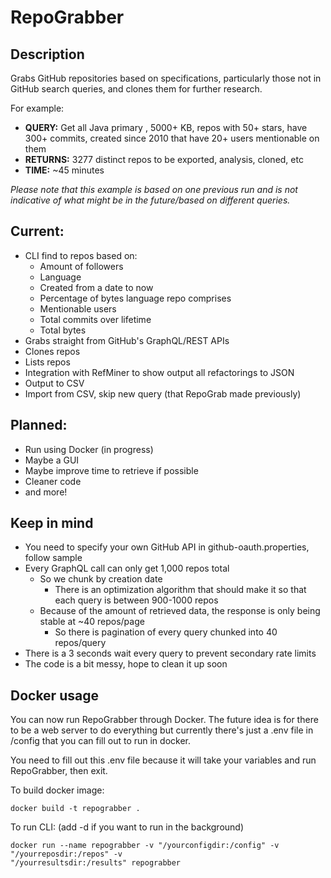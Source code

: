 # RepoGrabber
## Description
Grabs GitHub repositories based on specifications, particularly those not in GitHub search
queries, and clones them for further research.

For example: 

- **QUERY:** Get all Java primary , 5000+ KB, repos with 50+ stars, have 300+ commits,
created since 2010 that have 20+ users mentionable on them
- **RETURNS:** 3277 distinct repos to be exported, analysis, cloned, etc
- **TIME:** ~45 minutes

*Please note that this example is based on one previous run and is not indicative of what 
might be in the future/based on different queries.*

## Current:
* CLI find to repos based on:
  * Amount of followers
  * Language
  * Created from a date to now
  * Percentage of bytes language repo comprises
  * Mentionable users
  * Total commits over lifetime
  * Total bytes
* Grabs straight from GitHub's GraphQL/REST APIs
* Clones repos
* Lists repos
* Integration with RefMiner to show output all refactorings to JSON
* Output to CSV
* Import from CSV, skip new query (that RepoGrab made previously)

## Planned:
* Run using Docker (in progress)
* Maybe a GUI
* Maybe improve time to retrieve if possible
* Cleaner code
* and more!

## Keep in mind
* You need to specify your own GitHub API in github-oauth.properties, follow sample
* Every GraphQL call can only get 1,000 repos total
  * So we chunk by creation date
    * There is an optimization algorithm that should make it so that each query
    is between 900-1000 repos
  * Because of the amount of retrieved data, the response is only being stable
  at ~40 repos/page
    * So there is pagination of every query chunked into 40 repos/query
* There is a 3 seconds wait every query to prevent secondary rate limits
* The code is a bit messy, hope to clean it up soon

## Docker usage
You can now run RepoGrabber through Docker. The future idea is for there to be a web server
to do everything but currently there's just a .env file in /config that you can fill out
to run in docker.

You need to fill out this .env file because it will take your variables and run RepoGrabber, then
exit.

To build docker image:
```
docker build -t repograbber . 
```

To run CLI:
(add -d if you want to run in the background)
```
docker run --name repograbber -v "/yourconfigdir:/config" -v "/yourreposdir:/repos" -v 
"/yourresultsdir:/results" repograbber
```